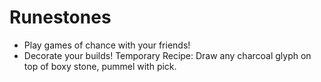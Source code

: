 # Runestones
- Play games of chance with your friends!
- Decorate your builds!
Temporary Recipe: Draw any charcoal glyph on top of boxy stone, pummel with pick.

